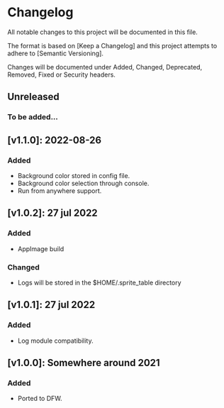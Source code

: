 # Changelog

All notable changes to this project will be documented in this file.

The format is based on [Keep a Changelog] and this project attempts to adhere to [Semantic Versioning].

Changes will be documented under Added, Changed, Deprecated, Removed, Fixed or Security headers.

## Unreleased
### To be added...

## [v1.1.0]: 2022-08-26
### Added
- Background color stored in config file.
- Background color selection through console.
- Run from anywhere support.

## [v1.0.2]: 27 jul 2022
### Added
- AppImage build

### Changed
- Logs will be stored in the $HOME/.sprite_table directory

## [v1.0.1]: 27 jul 2022
### Added
- Log module compatibility.

## [v1.0.0]: Somewhere around 2021
### Added
- Ported to DFW.

